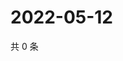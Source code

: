 # 2022-05-12

共 0 条

<!-- BEGIN WEIBO -->
<!-- 最后更新时间 Thu May 12 2022 03:12:27 GMT+0800 (China Standard Time) -->

<!-- END WEIBO -->
